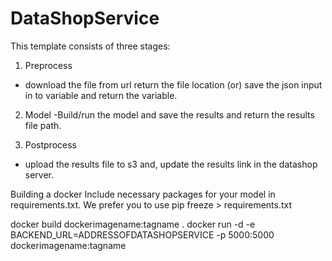 # DataShopService
This template consists of three stages:

1. Preprocess 
- download the file from url return the file location (or) save the json input in to variable and return the variable.

2. Model
-Build/run the model and save the results and return the results file path. 

3. Postprocess
- upload the results file to s3 and, update the results link in the datashop server. 

Building a docker
Include necessary packages for your model in requirements.txt. We prefer you to use pip freeze > requirements.txt 

docker build dockerimagename:tagname .
docker run -d -e BACKEND_URL=ADDRESSOFDATASHOPSERVICE -p 5000:5000 dockerimagename:tagname
